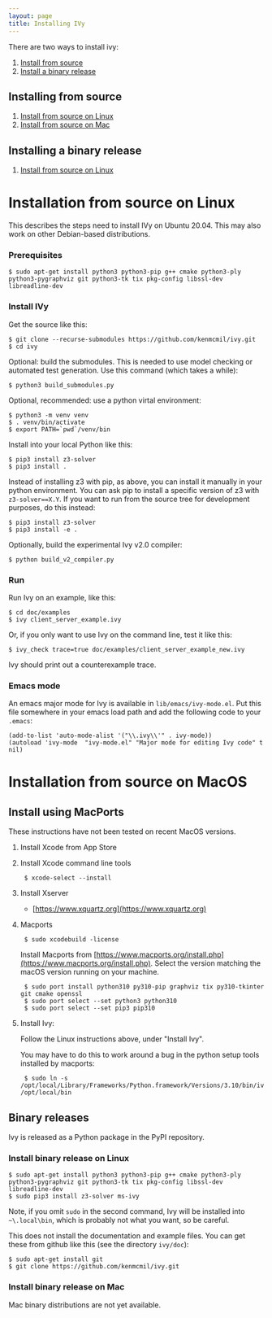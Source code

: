 ```yaml
---
layout: page
title: Installing IVy
---
```


There are two ways to install ivy:

1. [Install from source](#source)
2. [Install a binary release](#binary)

<a name="source"></a> Installing from source
--------------------------------------------

1. [Install from source on Linux](#linuxnotes)
3. [Install from source on Mac](#macnotes)


<a name="source"></a> Installing a binary release
--------------------------------------------

1. [Install from source on Linux](#linuxbinary)


<a name="linuxnotes"></a> Installation from source on Linux
===========================================================

This describes the steps need to install IVy on Ubuntu 20.04. This may
also work on other Debian-based distributions.

### Prerequisites

    $ sudo apt-get install python3 python3-pip g++ cmake python3-ply python3-pygraphviz git python3-tk tix pkg-config libssl-dev libreadline-dev

### Install IVy

Get the source like this:

    $ git clone --recurse-submodules https://github.com/kenmcmil/ivy.git
    $ cd ivy

Optional: build the submodules. This is needed to use model checking or automated test generation. Use this command (which takes a while):

    $ python3 build_submodules.py

Optional, recommended: use a python virtal environment:

    $ python3 -m venv venv
    $ . venv/bin/activate
    $ export PATH=`pwd`/venv/bin

Install into your local Python like this:

    $ pip3 install z3-solver
    $ pip3 install .

Instead of installing z3 with pip, as above, you can install it manually in your python environment. You can ask pip to install a specific version of z3 with `z3-solver==X.Y`. 
If you want to run from the source tree for development purposes, do
this instead:

    $ pip3 install z3-solver
    $ pip3 install -e .

Optionally, build the experimental Ivy v2.0 compiler:

    $ python build_v2_compiler.py

### Run

Run Ivy on an example, like this:

    $ cd doc/examples
    $ ivy client_server_example.ivy

Or, if you only want to use Ivy on the command line, test it like this:

    $ ivy_check trace=true doc/examples/client_server_example_new.ivy
    
Ivy should print out a counterexample trace.

### Emacs mode

An emacs major mode for Ivy is available in `lib/emacs/ivy-mode.el`. Put this file
somewhere in your emacs load path and add the following code to your
`.emacs`:

    (add-to-list 'auto-mode-alist '("\\.ivy\\'" . ivy-mode))
    (autoload 'ivy-mode  "ivy-mode.el" "Major mode for editing Ivy code" t nil)

    
<a name="macnotes"></a> Installation from source on MacOS
=========================================================

Install using MacPorts
----------------------

These instructions have not been tested on recent MacOS versions.

1. Install Xcode from App Store
2. Install Xcode command line tools

        $ xcode-select --install

3. Install Xserver

    - [https://www.xquartz.org](https://www.xquartz.org)

4. Macports

        $ sudo xcodebuild -license

   Install Macports from [https://www.macports.org/install.php](https://www.macports.org/install.php). Select
   the version matching the macOS version running on your
   machine.

        $ sudo port install python310 py310-pip graphviz tix py310-tkinter git cmake openssl
        $ sudo port select --set python3 python310
        $ sudo port select --set pip3 pip310
        
5. Install Ivy:

    Follow the Linux instructions above, under "Install Ivy".

    You may have to do this to work around a bug in the python setup tools installed by macports:

        $ sudo ln -s /opt/local/Library/Frameworks/Python.framework/Versions/3.10/bin/ivy* /opt/local/bin




<a name="binary"></a> Binary releases
--------------------

Ivy is released as a Python package in the PyPI repository.

### <a name="linuxbinary"> Install binary release on Linux

    $ sudo apt-get install python3 python3-pip g++ cmake python3-ply python3-pygraphviz git python3-tk tix pkg-config libssl-dev libreadline-dev
    $ sudo pip3 install z3-solver ms-ivy

Note, if you omit `sudo` in the second command, Ivy will be installed
into `~\.local\bin`, which is probably not what you want, so be
careful.

This does not install the documentation and example files. You can get
these from github like this (see the directory `ivy/doc`):

    $ sudo apt-get install git
    $ git clone https://github.com/kenmcmil/ivy.git

### <a name="macbinary"> Install binary release on Mac

Mac binary distributions are not yet available.

 
